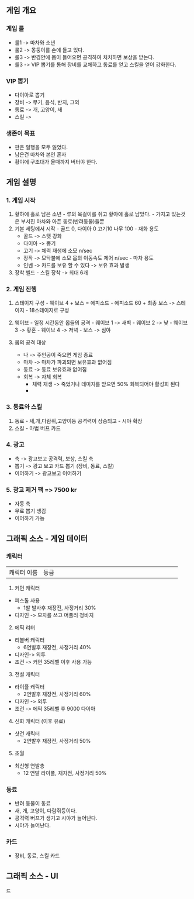 ## 게임 개요
### 게임 룰
  - 룰1 -> 마차와 소년
  - 룰2 -> 몽둥이를 손에 들고 있다. 
  - 룰3 -> 반경안에 몹이 들어오면 공격하여 처치하면 보상을 받는다.
  - 룰3 -> VIP 뽑기를 통해 장비를 교체하고 동료를 얻고 스킬을 얻어 강화한다.

### VIP 뽑기
  - 다이아로 뽑기
  - 장비 -> 무기, 음식, 반지, 그외
  - 동료 -> 개, 고양이, 새 
  - 스킬 ->  
 
### 생존이 목표
  - 판은 일행을 모두 잃었다.  
  - 남은건 마차와 본인 혼자 
  - 황야에 구조대가 올때까지 버터야 한다. 

## 게임 설명

### 1. 게임 시작
  1) 황햐에 홀로 남은 소년
    - 루의 목걸이를 쥐고 황야에 홀로 남았다. 
    - 가지고 있는것은 부서진 마차와 아픈 동료(반려동물)들뿐
  2) 기본 세팅에서 시작
    - 골드 0, 다이아 0 고기10 나무 100
    - 재화 용도
      - 골드 -> 스탯 강화
      - 다이아 -> 뽑기
      - 고기 -> 체력 재생에 소모 n/sec
      - 장작 -> 모닥불에 소모 몹의 이동속도 제어 n/sec 
    - 마차 용도
      - 인벤 -> 카드를 보유 할 수 있다 -> 보유 효과 발생
  3) 장착 벨드
    - 스킬 장착 -> 최대 6개

### 2. 게임 진행 
  1) 스테이지 구성
    - 웨이브 4 + 보스 = 에피소드
    - 에피소드 60 + 최종 보스 -> 스테이지
    - 18스테이지로 구성  
  
  2) 웨이브
    - 일정 시간동안 몹들의 공격
    - 웨이브 1 -> 새벽
    - 웨이브 2 -> 낯
    - 웨이브 3 -> 황혼
    - 웨이브 4 -> 저녁
    - 보스 -> 심야 
 
 3) 몹의 공격 대상 
    - 나 -> 주인공이 죽으면 게임 종료
    - 마차 -> 마차가 파괴되면 보유효과 없어짐
    - 동료 -> 동료 보유효과 없어짐
    - 회복 -> 자체 회복
      - 체력 재생 -> 죽었거나 데미지를 받으면 50% 회복되어야 활성회 된다
      -  
### 3. 동료와 스킬
  1) 동료
    - 새,개,다람쥐,고양이등 공격력이 상승되고 
    - 시야 확장 
  2) 스킬
    - 마법 버프 카드 
   
### 4. 광고
  - 축 -> 광고보고 공격력, 보상, 스킬 축
  - 뽑기 -> 광고 보고 카드 뽑기 (장비, 동료, 스킬)
  - 이어하기 -> 광고보고 이어하기

### 5. 광고 제거 팩 => 7500 kr
  - 자동 축
  - 무료 뽑기 생김
  - 이어하기 가능 
 
## 그래픽 소스 - 게임 데이터
### 캐릭터

<table>
<tr>
<td width =20%>
캐릭터 이름
</td>
<td width =20%>
등급
</td>
  <td width =20%>
</td>
  <td width =20%>
</td>
  <td width =20%>
</td>
</tr>
</table>

1) 커먼 캐릭터 
  - 피스톨 사용 
    - 1발 발사후 재장전, 사정거리 30%
  - 디자인 -> 모자를 쓰고 머풀러 청바지 
2) 에픽 리터 
  - 리볼버 캐릭터 
    - 6연발후 재장전, 사정거리 40%
  - 디자인-> 외투
  - 조건 -> 커먼 35레벨 이후 사용 가능
3) 전설 캐릭터
  - 라이플 캐릭터
    - 2연발후 재장전, 사정거리 60%
  - 디자인 -> 외투 
  - 조건 -> 에픽 35레벨 후 9000 다이아
4) 신화 캐릭터 (이후 유료)
  - 샷건 캐릭터
    - 2연발후 재장전, 사정거리 50%
5) 초월
  - 최신형 연발총
    - 12 연발 라이플, 재자전, 사정거리 50%

### 동료
 - 반려 동물이 동료
 - 새, 개, 고양이, 다람쥐등이다.
 - 공격력 버프가 생기고 시야가 늘어난다. 
 - 시야가 늘어난다.

### 카드
 - 장비, 동료, 스킬 카드 

## 그래픽 소스 - UI








드
